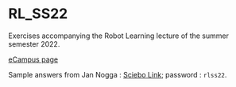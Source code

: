# RL_SS22

Exercises accompanying the Robot Learning lecture of the summer semester 2022.

[eCampus page](https://ecampus.uni-bonn.de/goto_ecampus_crs_2582974.html)

Sample answers from Jan Nogga : [Sciebo Link](https://uni-bonn.sciebo.de/s/Jy5QpZu8MYOdGYA); password : `rlss22`.

